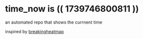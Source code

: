 # time_now is (( 1739746800811 ))

an automated repo that shows the currnent time

inspired by [breakingheatmap](https://github.com/breakingheatmap/breakingheatmap)